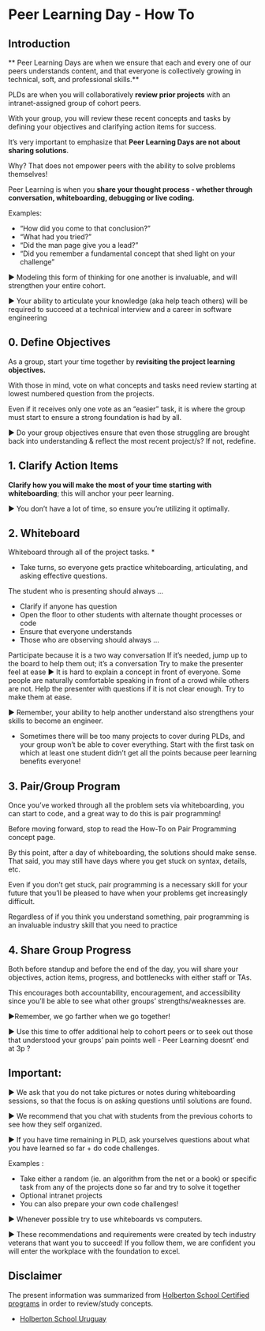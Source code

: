 # Peer Learning Day - How To
## Introduction
** Peer Learning Days are when we ensure that each and every one of our peers understands content, and that everyone is collectively growing in technical, soft, and professional skills.**

PLDs are when you will collaboratively **review prior projects** with an intranet-assigned group of cohort peers.

With your group, you will review these recent concepts and tasks by defining your objectives and clarifying action items for success.

It’s very important to emphasize that **Peer Learning Days are not about sharing solutions**.


Why? That does not empower peers with the ability to solve problems themselves!

Peer Learning is when you **share your thought process - whether through conversation, whiteboarding, debugging or live coding.**

Examples:

* “How did you come to that conclusion?”
* “What had you tried?”
* “Did the man page give you a lead?”
* “Did you remember a fundamental concept that shed light on your challenge”

► Modeling this form of thinking for one another is invaluable, and will strengthen your entire cohort.

► Your ability to articulate your knowledge (aka help teach others) will be required to succeed at a technical interview and a career in software engineering

## 0. Define Objectives
As a group, start your time together by **revisiting the project learning objectives.**

With those in mind, vote on what concepts and tasks need review starting at lowest numbered question from the projects.

Even if it receives only one vote as an “easier” task, it is where the group must start to ensure a strong foundation is had by all.

► Do your group objectives ensure that even those struggling are brought back into understanding & reflect the most recent project/s? If not, redefine.

## 1. Clarify Action Items
**Clarify how you will make the most of your time starting with whiteboarding**; this will anchor your peer learning.

► You don’t have a lot of time, so ensure you’re utilizing it optimally.

## 2. Whiteboard
Whiteboard through all of the project tasks. *

* Take turns, so everyone gets practice whiteboarding, articulating, and asking effective questions.

The student who is presenting should always …

- Clarify if anyone has question
- Open the floor to other students with alternate thought processes or code
- Ensure that everyone understands
- Those who are observing should always …

Participate because it is a two way conversation
If it’s needed, jump up to the board to help them out; it’s a conversation
Try to make the presenter feel at ease
► It is hard to explain a concept in front of everyone. Some people are naturally comfortable speaking in front of a crowd while others are not. Help the presenter with questions if it is not clear enough. Try to make them at ease.

► Remember, your ability to help another understand also strengthens your skills to become an engineer.

* Sometimes there will be too many projects to cover during PLDs, and your group won’t be able to cover everything. Start with the first task on which at least one student didn’t get all the points because peer learning benefits everyone!

## 3. Pair/Group Program
Once you’ve worked through all the problem sets via whiteboarding, you can start to code, and a great way to do this is pair programming!

Before moving forward, stop to read the How-To on Pair Programming concept page.

By this point, after a day of whiteboarding, the solutions should make sense. That said, you may still have days where you get stuck on syntax, details, etc.

Even if you don’t get stuck, pair programming is a necessary skill for your future that you’ll be pleased to have when your problems get increasingly difficult.

Regardless of if you think you understand something, pair programming is an invaluable industry skill that you need to practice

## 4. Share Group Progress
Both before standup and before the end of the day, you will share your objectives, action items, progress, and bottlenecks with either staff or TAs.

This encourages both accountability, encouragement, and accessibility since you’ll be able to see what other groups’ strengths/weaknesses are.

►Remember, we go farther when we go together!

► Use this time to offer additional help to cohort peers or to seek out those that understood your groups’ pain points well - Peer Learning doesnt’ end at 3p ?

## Important:
► We ask that you do not take pictures or notes during whiteboarding sessions, so that the focus is on asking questions until solutions are found.

► We recommend that you chat with students from the previous cohorts to see how they self organized.

► If you have time remaining in PLD, ask yourselves questions about what you have learned so far + do code challenges.

Examples :
* Take either a random (ie. an algorithm from the net or a book) or specific task from any of the projects done so far and try to solve it together
* Optional intranet projects
* You can also prepare your own code challenges!

► Whenever possible try to use whiteboards vs computers.


► These recommendations and requirements were created by tech industry veterans that want you to succeed! If you follow them, we are confident you will enter the workplace with the foundation to excel.

## Disclaimer

The present information was summarized from [Holberton School Certified programs](https://www.holbertonschool.com/) in order to review/study concepts.

* [Holberton School Uruguay](https://holbertonschool.uy/)
